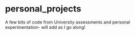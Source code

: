 # personal_projects
A few bits of code from University assessments and personal experimentation- will add as I go along!

